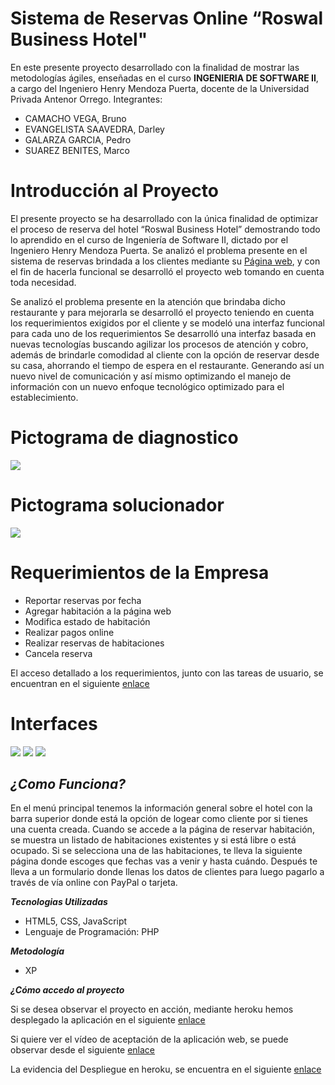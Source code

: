 # Sistema de Reservas Online “Roswal Business Hotel"
En este presente proyecto desarrollado con la finalidad de mostrar las metodologías ágiles, enseñadas en el curso **INGENIERIA DE SOFTWARE II**, a cargo del Ingeniero Henry Mendoza Puerta, docente de la Universidad Privada Antenor Orrego. 
Integrantes:
+	CAMACHO VEGA, Bruno
+	EVANGELISTA SAAVEDRA, Darley
+ GALARZA GARCIA, Pedro
+ SUAREZ BENITES, Marco
#  Introducción al Proyecto
El presente proyecto se ha desarrollado con la única finalidad de optimizar el proceso de reserva del hotel “Roswal Business Hotel” demostrando todo lo aprendido en el curso de Ingeniería de Software II, dictado por el Ingeniero Henry Mendoza Puerta.
Se analizó el problema presente en el sistema de reservas brindada a los clientes mediante su [Página web](http://roswalhotel.com/), y con el fin de hacerla funcional se desarrolló el proyecto web tomando en cuenta toda necesidad.

Se analizó el problema presente en la atención que brindaba dicho restaurante y para mejorarla se desarrolló el proyecto teniendo en cuenta los requerimientos exigidos por el cliente y se modeló una interfaz funcional para cada uno de los requerimientos Se desarrolló una interfaz basada en nuevas tecnologías buscando agilizar los procesos de atención y cobro, además de brindarle comodidad al cliente con la opción de reservar desde su casa, ahorrando el tiempo de espera en el restaurante. Generando así un nuevo nivel de comunicación y así mismo optimizando el manejo de información con un nuevo enfoque tecnológico optimizado para el establecimiento.

# Pictograma  de diagnostico 

<img src= 'https://rawgit.com/DarleySaavedra/roswal-hotel/master/Diagrama%20Diagnosticador.png'/>

# Pictograma solucionador

<img src='https://rawgit.com/DarleySaavedra/roswal-hotel/master/Diagrama%20Solucionador.png'/>

# Requerimientos de la Empresa
+ Reportar reservas por fecha
+  Agregar habitación a la página web
+  Modifica estado de habitación
+ Realizar pagos online
+ Realizar reservas de habitaciones
+ Cancela reserva

El acceso detallado a los requerimientos, junto con las tareas de usuario, se encuentran en el siguiente [enlace](https://drive.google.com/drive/u/0/folders/0B3PlPuPzfmtkZ0VfeVBWazRLUDg)
# Interfaces
<img src='https://rawgit.com/DarleySaavedra/roswal-hotel/master/Entrada.jpg'/>

<img src ='https://rawgit.com/DarleySaavedra/roswal-hotel/master/Hab.jpg'/>

<img src= 'https://rawgit.com/DarleySaavedra/roswal-hotel/master/Reservar.jpg'/>

***¿Como Funciona?***
--------------------
En el menú principal tenemos la información general sobre el hotel con la barra superior donde está la opción de logear como cliente por si tienes una cuenta creada. Cuando se accede a la página de reservar habitación, se muestra un listado de habitaciones existentes y si está libre o está ocupado.  Si se selecciona una de las habitaciones, te lleva la siguiente página donde escoges que fechas vas a venir y hasta cuándo. Después te lleva a un formulario donde llenas los datos de clientes para luego pagarlo a través de vía online con PayPal o tarjeta.

***Tecnologias Utilizadas***
+ HTML5, CSS, JavaScript
+ Lenguaje de Programación: PHP

***Metodología***
+ XP

***¿Cómo accedo al proyecto***

Si se desea observar el proyecto en acción, mediante heroku hemos desplegado la aplicación en el siguiente [enlace](https://drive.google.com/drive/u/0/folders/0B3PlPuPzfmtkR0d0aU9HVlBJZ2s)

Si quiere ver el vídeo de aceptación de la aplicación web, se puede observar desde el siguiente [enlace](https://youtu.be/OrOuIaipRC0)

La evidencia del Despliegue en heroku, se encuentra en el siguiente [enlace](https://hotelroswal.herokuapp.com/)

  
